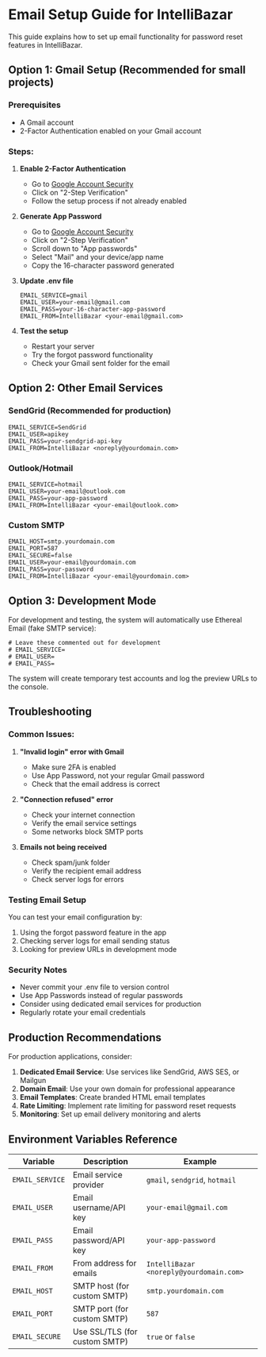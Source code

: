 # Email Setup Guide for IntelliBazar

This guide explains how to set up email functionality for password reset features in IntelliBazar.

## Option 1: Gmail Setup (Recommended for small projects)

### Prerequisites
- A Gmail account
- 2-Factor Authentication enabled on your Gmail account

### Steps:

1. **Enable 2-Factor Authentication**
   - Go to [Google Account Security](https://myaccount.google.com/security)
   - Click on "2-Step Verification"
   - Follow the setup process if not already enabled

2. **Generate App Password**
   - Go to [Google Account Security](https://myaccount.google.com/security)
   - Click on "2-Step Verification"
   - Scroll down to "App passwords"
   - Select "Mail" and your device/app name
   - Copy the 16-character password generated

3. **Update .env file**
   ```env
   EMAIL_SERVICE=gmail
   EMAIL_USER=your-email@gmail.com
   EMAIL_PASS=your-16-character-app-password
   EMAIL_FROM=IntelliBazar <your-email@gmail.com>
   ```

4. **Test the setup**
   - Restart your server
   - Try the forgot password functionality
   - Check your Gmail sent folder for the email

## Option 2: Other Email Services

### SendGrid (Recommended for production)
```env
EMAIL_SERVICE=SendGrid
EMAIL_USER=apikey
EMAIL_PASS=your-sendgrid-api-key
EMAIL_FROM=IntelliBazar <noreply@yourdomain.com>
```

### Outlook/Hotmail
```env
EMAIL_SERVICE=hotmail
EMAIL_USER=your-email@outlook.com
EMAIL_PASS=your-app-password
EMAIL_FROM=IntelliBazar <your-email@outlook.com>
```

### Custom SMTP
```env
EMAIL_HOST=smtp.yourdomain.com
EMAIL_PORT=587
EMAIL_SECURE=false
EMAIL_USER=your-email@yourdomain.com
EMAIL_PASS=your-password
EMAIL_FROM=IntelliBazar <your-email@yourdomain.com>
```

## Option 3: Development Mode

For development and testing, the system will automatically use Ethereal Email (fake SMTP service):

```env
# Leave these commented out for development
# EMAIL_SERVICE=
# EMAIL_USER=
# EMAIL_PASS=
```

The system will create temporary test accounts and log the preview URLs to the console.

## Troubleshooting

### Common Issues:

1. **"Invalid login" error with Gmail**
   - Make sure 2FA is enabled
   - Use App Password, not your regular Gmail password
   - Check that the email address is correct

2. **"Connection refused" error**
   - Check your internet connection
   - Verify the email service settings
   - Some networks block SMTP ports

3. **Emails not being received**
   - Check spam/junk folder
   - Verify the recipient email address
   - Check server logs for errors

### Testing Email Setup

You can test your email configuration by:

1. Using the forgot password feature in the app
2. Checking server logs for email sending status
3. Looking for preview URLs in development mode

### Security Notes

- Never commit your .env file to version control
- Use App Passwords instead of regular passwords
- Consider using dedicated email services for production
- Regularly rotate your email credentials

## Production Recommendations

For production applications, consider:

1. **Dedicated Email Service**: Use services like SendGrid, AWS SES, or Mailgun
2. **Domain Email**: Use your own domain for professional appearance
3. **Email Templates**: Create branded HTML email templates
4. **Rate Limiting**: Implement rate limiting for password reset requests
5. **Monitoring**: Set up email delivery monitoring and alerts

## Environment Variables Reference

| Variable | Description | Example |
|----------|-------------|---------|
| `EMAIL_SERVICE` | Email service provider | `gmail`, `sendgrid`, `hotmail` |
| `EMAIL_USER` | Email username/API key | `your-email@gmail.com` |
| `EMAIL_PASS` | Email password/API key | `your-app-password` |
| `EMAIL_FROM` | From address for emails | `IntelliBazar <noreply@yourdomain.com>` |
| `EMAIL_HOST` | SMTP host (for custom SMTP) | `smtp.yourdomain.com` |
| `EMAIL_PORT` | SMTP port (for custom SMTP) | `587` |
| `EMAIL_SECURE` | Use SSL/TLS (for custom SMTP) | `true` or `false` |
